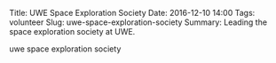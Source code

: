 Title: UWE Space Exploration Society
Date: 2016-12-10 14:00
Tags: volunteer
Slug: uwe-space-exploration-society
Summary: Leading the space exploration society at UWE.

uwe space exploration society